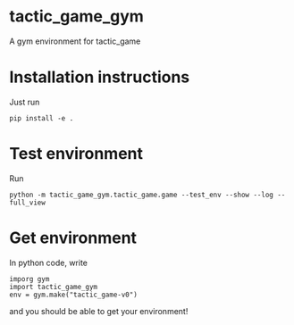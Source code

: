 # tactic_game_gym
A gym environment for tactic_game

# Installation instructions
Just run
```
pip install -e .
```
# Test environment
Run
```
python -m tactic_game_gym.tactic_game.game --test_env --show --log --full_view

```
# Get environment
In python code, write
```
imporg gym
import tactic_game_gym
env = gym.make("tactic_game-v0")
```
and you should be able to get your environment!
